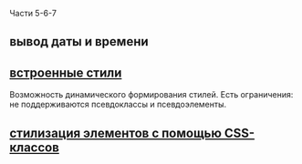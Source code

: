 Части 5-6-7

## вывод даты и времени
## [встроенные стили](https://github.com/alexandra-rm/react-hbr/tree/master/start/dates)
Возможность динамического формирования стилей.
Есть ограничения: не поддерживаются псевдоклассы и псевдоэлементы.
## [стилизация элементов с помощью CSS-классов](https://github.com/alexandra-rm/react-hbr/tree/master/start/sandbox)
